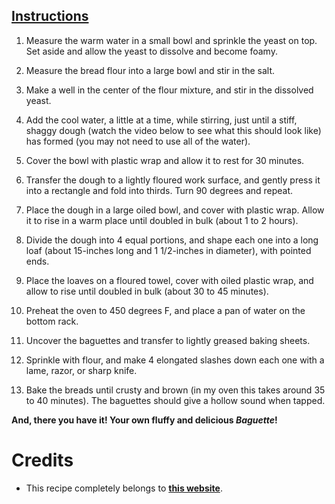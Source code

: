 ## <u>Instructions</u>
1. Measure the warm water in a small bowl and sprinkle the yeast on top. Set aside and allow the yeast to dissolve and become foamy.

2. Measure the bread flour into a large bowl and stir in the salt.

3. Make a well in the center of the flour mixture, and stir in the dissolved yeast.

4. Add the cool water, a little at a time, while stirring, just until a stiff, shaggy dough (watch the video below to see what this should look like) has formed (you may not need to use all of the water).

5. Cover the bowl with plastic wrap and allow it to rest for 30 minutes.

6. Transfer the dough to a lightly floured work surface, and gently press it into a rectangle and fold into thirds.  Turn 90 degrees and repeat. 

7. Place the dough in a large oiled bowl, and cover with plastic wrap.  Allow it to rise in a warm place until doubled in bulk (about 1 to 2 hours).

8. Divide the dough into 4 equal portions, and shape each one into a long loaf (about 15-inches long and 1 1/2-inches in diameter), with pointed ends.  

9. Place the loaves on a floured towel, cover with oiled plastic wrap, and allow to rise until doubled in bulk (about 30 to 45 minutes).

10. Preheat the oven to 450 degrees F, and place a pan of water on the bottom rack.

11. Uncover the baguettes and transfer to lightly greased baking sheets.

12. Sprinkle with flour, and make 4 elongated slashes down each one with a lame, razor, or sharp knife. 

13. Bake the breads until crusty and brown (in my oven this takes around 35 to 40 minutes).  The baguettes should give a hollow sound when tapped.


**And, there you have it! Your own fluffy and delicious *Baguette*!**

# Credits

- This recipe completely belongs to **[this website](https://bakingamoment.com/crusty-french-baguette-recipe/)**.